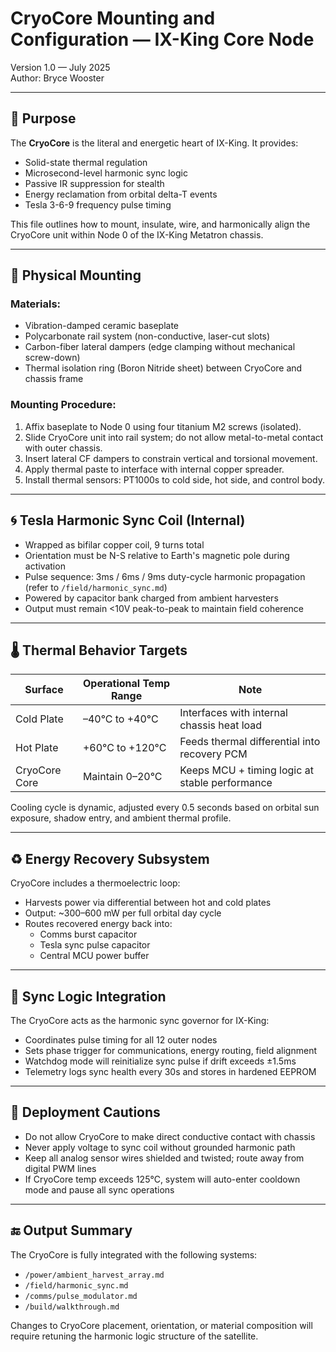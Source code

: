 # CryoCore Mounting and Configuration — IX-King Core Node  
Version 1.0 — July 2025  
Author: Bryce Wooster

---

## 🧊 Purpose

The **CryoCore** is the literal and energetic heart of IX-King. It provides:

- Solid-state thermal regulation
- Microsecond-level harmonic sync logic
- Passive IR suppression for stealth
- Energy reclamation from orbital delta-T events
- Tesla 3-6-9 frequency pulse timing

This file outlines how to mount, insulate, wire, and harmonically align the CryoCore unit within Node 0 of the IX-King Metatron chassis.

---

## 🔧 Physical Mounting

### Materials:
- Vibration-damped ceramic baseplate  
- Polycarbonate rail system (non-conductive, laser-cut slots)  
- Carbon-fiber lateral dampers (edge clamping without mechanical screw-down)  
- Thermal isolation ring (Boron Nitride sheet) between CryoCore and chassis frame

### Mounting Procedure:
1. Affix baseplate to Node 0 using four titanium M2 screws (isolated).
2. Slide CryoCore unit into rail system; do not allow metal-to-metal contact with outer chassis.
3. Insert lateral CF dampers to constrain vertical and torsional movement.
4. Apply thermal paste to interface with internal copper spreader.
5. Install thermal sensors: PT1000s to cold side, hot side, and control body.

---

## 🌀 Tesla Harmonic Sync Coil (Internal)

- Wrapped as bifilar copper coil, 9 turns total  
- Orientation must be N-S relative to Earth's magnetic pole during activation  
- Pulse sequence: 3ms / 6ms / 9ms duty-cycle harmonic propagation (refer to `/field/harmonic_sync.md`)  
- Powered by capacitor bank charged from ambient harvesters  
- Output must remain <10V peak-to-peak to maintain field coherence

---

## 🌡 Thermal Behavior Targets

| Surface         | Operational Temp Range | Note                                  |
|----------------|-------------------------|----------------------------------------|
| Cold Plate      | –40°C to +40°C          | Interfaces with internal chassis heat load |
| Hot Plate       | +60°C to +120°C         | Feeds thermal differential into recovery PCM |
| CryoCore Core   | Maintain 0–20°C         | Keeps MCU + timing logic at stable performance |

Cooling cycle is dynamic, adjusted every 0.5 seconds based on orbital sun exposure, shadow entry, and ambient thermal profile.

---

## ♻ Energy Recovery Subsystem

CryoCore includes a thermoelectric loop:
- Harvests power via differential between hot and cold plates  
- Output: ~300–600 mW per full orbital day cycle  
- Routes recovered energy back into:
  - Comms burst capacitor
  - Tesla sync pulse capacitor
  - Central MCU power buffer

---

## 📡 Sync Logic Integration

The CryoCore acts as the harmonic sync governor for IX-King:
- Coordinates pulse timing for all 12 outer nodes  
- Sets phase trigger for communications, energy routing, field alignment  
- Watchdog mode will reinitialize sync pulse if drift exceeds ±1.5ms  
- Telemetry logs sync health every 30s and stores in hardened EEPROM

---

## 🛑 Deployment Cautions

- Do not allow CryoCore to make direct conductive contact with chassis
- Never apply voltage to sync coil without grounded harmonic path
- Keep all analog sensor wires shielded and twisted; route away from digital PWM lines
- If CryoCore temp exceeds 125°C, system will auto-enter cooldown mode and pause all sync operations

---

## 🔚 Output Summary

The CryoCore is fully integrated with the following systems:
- `/power/ambient_harvest_array.md`
- `/field/harmonic_sync.md`
- `/comms/pulse_modulator.md`
- `/build/walkthrough.md`

Changes to CryoCore placement, orientation, or material composition will require retuning the harmonic logic structure of the satellite.


